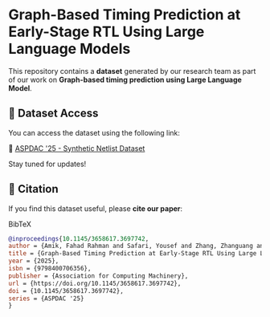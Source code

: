 # Graph-Based Timing Prediction at Early-Stage RTL Using Large Language Models  

This repository contains a **dataset** generated by our research team as part of our work on **Graph-based timing prediction using Large Language Model**.  

## 📂 Dataset Access  
You can access the dataset using the following link:  

🔗 [ASPDAC '25 - Synthetic Netlist Dataset](https://ucirvine-my.sharepoint.com/:f:/r/personal/bvaisban_ad_uci_edu/Documents/Repository/ASPDAC%2725%20-%20DATASET%20-%20Synthetic%20Netlist?csf=1&web=1&e=R282EH)  

Stay tuned for updates!  

## 📖 Citation  
If you find this dataset useful, please **cite our paper**:  


BibTeX 
```bibtex
@inproceedings{10.1145/3658617.3697742,
author = {Amik, Fahad Rahman and Safari, Yousef and Zhang, Zhanguang and Vaisband, Boris},
title = {Graph-Based Timing Prediction at Early-Stage RTL Using Large Language Model},
year = {2025},
isbn = {9798400706356},
publisher = {Association for Computing Machinery},
url = {https://doi.org/10.1145/3658617.3697742},
doi = {10.1145/3658617.3697742},
series = {ASPDAC '25}
}
